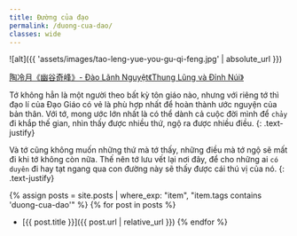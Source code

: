 ```yaml
---
title: Đường của đạo
permalink: /duong-cua-dao/
classes: wide
---
```


![alt]({{ 'assets/images/tao-leng-yue-you-gu-qi-feng.jpg' | absolute_url }})
> <cite>
<a target="_blank" href="http://www.360doc.com/content/15/0914/22/15883912_499173466.shtml">
陶冷月《幽谷奇峰》- Đào Lãnh Nguyệt《Thung Lũng và Đỉnh Núi》
</a>
</cite>

Tớ không hẳn là một người theo bất kỳ tôn giáo nào, nhưng với riêng tớ thì đạo lí của Đạo Giáo có vẻ là phù hợp nhất để hoàn thành ước nguyện của bản thân. Với tớ, mong ước lớn nhất là có thể dành cả cuộc đời mình để `chảy` đi khắp thế gian, nhìn thấy được nhiều thứ, ngộ ra được nhiều điều.
{: .text-justify}

Và tớ cũng không muốn những thứ mà tớ thấy, những điều mà tớ ngộ sẽ mất đi khi tớ không còn nữa. Thế nên tớ lưu vết lại nơi đây, để cho những ai `có duyên` đi hay tạt ngang qua con đường này sẽ thấy được cái thú vị của nó.
{: .text-justify}

{% assign posts = site.posts | where_exp: "item", "item.tags contains 'duong-cua-dao'" %}
{% for post in posts %}
  - [{{ post.title }}]({{ post.url | relative_url }})
{% endfor %}